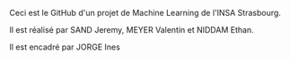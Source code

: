 Ceci est le GitHub d'un projet de Machine Learning de l'INSA Strasbourg. 

Il est réalisé par SAND Jeremy, MEYER Valentin et NIDDAM Ethan.

Il est encadré par JORGE Ines
